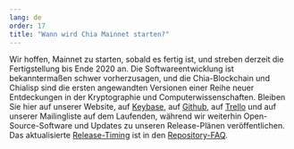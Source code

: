 ```yaml
---
lang: de
order: 17
title: "Wann wird Chia Mainnet starten?"
---
```


Wir hoffen, Mainnet zu starten, sobald es fertig ist, und streben derzeit die Fertigstellung bis Ende 2020 an. Die Softwareentwicklung ist bekanntermaßen schwer vorherzusagen, und die Chia-Blockchain und Chialisp sind die ersten angewandten Versionen einer Reihe neuer Entdeckungen in der Kryptographie und Computerwissenschaften. Bleiben Sie hier auf unserer Website, auf [Keybase](https://keybase.io/team/chia_network.public), auf [Github](https://github.com/Chia-Network/), auf [Trello](https://trello.com/b/ZuNx7sET/engineering-core) und auf unserer Mailingliste auf dem Laufenden, während wir weiterhin Open-Source-Software und Updates zu unseren Release-Plänen veröffentlichen. Das aktualisierte [Release-Timing](https://github.com/Chia-Network/chia-blockchain/wiki/FAQ#when-mainnet) ist in den [Repository-FAQ](https://github.com/Chia-Network/chia-blockchain/wiki/FAQ).
